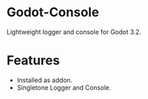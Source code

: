 # Godot-Console
Lightweight logger and console for Godot 3.2.

# Features
- Installed as addon.
- Singletone Logger and Console.
